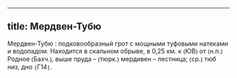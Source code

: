 
---
title: Мердвен-Тубю
---
Мердвен-Тубю
: подковообразный грот с мощными туфовыми натеками и водопадом. Находится в скальном обрыве, в 0,25 км. к ⦅ЮВ⦆ от ⦅н.п.⦆ Родное ⦅Бахч.⦆, выше пруда – ⦅тюрк.⦆ мердивен – лестница; ⦅ср.⦆ тюб низ, дно ⦃Г14⦄.
